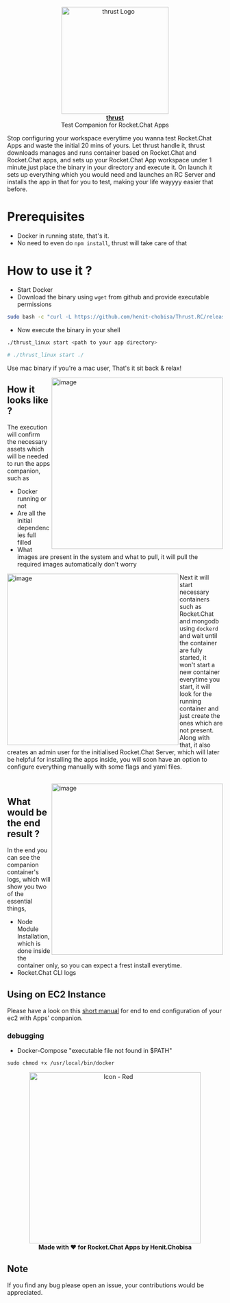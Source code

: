 
<p align="center">
  <a href="https://www.twitter.com/henit_chobisa">
    <img src="https://user-images.githubusercontent.com/72302948/215353380-af7a74e4-e3cc-446c-b853-d1c12bc275ef.png" alt="thrust Logo" height="250" />
    <br />
    <strong>thrust</strong>
  </a>
  <br />
  <span>Test Companion for Rocket.Chat Apps</span>
</p>

Stop configuring your workspace everytime you wanna test Rocket.Chat Apps and waste the initial 20 mins of yours.
Let thrust handle it, thrust downloads manages and runs container based on Rocket.Chat and Rocket.Chat apps, and sets up your Rocket.Chat App workspace under 1 minute,just place the binary in your directory and execute it.
On launch it sets up everything which you would need and launches an RC Server and installs the app in that for you to test, making your life wayyyy easier that before.

# Prerequisites
- Docker in running state, that's it.
- No need to even do `npm install`, thrust will take care of that

# How to use it ?
- Start Docker
- Download the binary using `wget` from github and provide executable permissions
```bash
sudo bash -c "curl -L https://github.com/henit-chobisa/Thrust.RC/releases/download/v2.0.1/AppsCompanion_linux  > /usr/bin/thrust && chmod +x /usr/bin/thrust"
```
- Now execute the binary in your shell 
```sh
./thrust_linux start <path to your app directory>

# ./thrust_linux start ./
```
Use mac binary if you're a mac user, That's it sit back & relax!

<img align="right" width="400" alt="image" src="https://user-images.githubusercontent.com/72302948/215354509-722bd660-7a87-4dbc-afee-f243b7f36ee0.png">

## How it looks like ?
The execution will confirm the necessary assets which will be needed to run the apps companion, such as
- Docker running or not
- Are all the initial dependencies full filled
- What images are present in the system and what to pull, it will pull the required images automatically don't worry

<img align="left" width="400" alt="image" src="https://user-images.githubusercontent.com/72302948/215354665-7b54dbde-2140-46ab-a6d2-e5a4d3be9a4f.png">

Next it will start necessary containers such as Rocket.Chat and mongodb using `dockerd` and wait until the container are fully started, it won't start a new container everytime you start, it will look for the running container and just create the ones which are not present.
Along with that, it also creates an admin user for the initialised Rocket.Chat Server, which will later be helpful for installing the apps inside, you will soon have an option to configure everything manually with some flags and yaml files.

<br/>

<img align="right" width="400" alt="image" src="https://user-images.githubusercontent.com/72302948/215354929-fe6266da-d90a-4b89-adaf-37f37922ba81.png">

## What would be the end result ?
In the end you can see the companion container's logs, which will show you two of the essential things, 
- Node Module Installation, which is done inside the container only, so you can expect a frest install everytime.
- Rocket.Chat CLI logs


## Using on EC2 Instance
Please have a look on this [short manual](https://henitchobisa.notion.site/Setting-up-App-s-Companion-in-EC2-fdde72b19afc40ed93c9ded5887a641c) for end to end configuration of your ec2 with Apps' conpanion.

### debugging
- Docker-Compose "executable file not found in $PATH"
```
sudo chmod +x /usr/local/bin/docker
```
<p align="center">
 <img width="400" alt="Icon - Red" src="https://user-images.githubusercontent.com/72302948/215355019-2779af9c-14bb-453c-a56a-b60156390916.png">
 <br />
    <strong>Made with ♥️ for Rocket.Chat Apps by Henit.Chobisa</strong>
</p>

## Note
If you find any bug please open an issue, your contributions would be appreciated.
